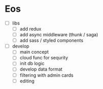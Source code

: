 # Eos 
- [ ] libs
  - [ ] add redux
  - [ ] add async middleware (thunk / saga)
  - [ ] add sass / styled components

- [ ] develop
  - [ ] main concept
  - [ ] cloud func for sequrity
  - [ ] init db logic
  - [ ] develop data format
  - [ ] filtering with admin cards
  - [ ] editing
